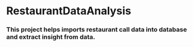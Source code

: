 # RestaurantDataAnalysis

### This project helps imports restaurant call data into database and extract insight from data.
